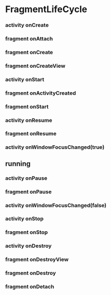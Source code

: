 # FragmentLifeCycle

### activity onCreate
### fragment onAttach
### fragment onCreate
### fragment onCreateView
### activity onStart
### fragment onActivityCreated
### fragment onStart
### activity onResume
### fragment onResume
### activity onWindowFocusChanged(true)

## running

### activity onPause
### fragment onPause
### activity onWindowFocusChanged(false)
### activity onStop
### fragment onStop
### activity onDestroy
### fragment onDestroyView
### fragment onDestroy
### fragment onDetach
